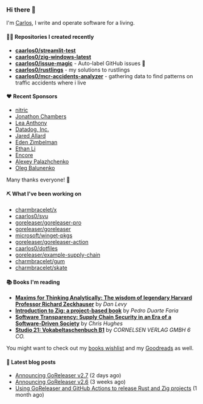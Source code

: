 ### Hi there 👋

I'm [Carlos](https://caarlos0.dev), I write and operate software for a living.

#### 👨‍💻 Repositories I created recently
- **[caarlos0/streamlit-test](https://github.com/caarlos0/streamlit-test)**
- **[caarlos0/zig-windows-latest](https://github.com/caarlos0/zig-windows-latest)**
- **[caarlos0/issue-magic](https://github.com/caarlos0/issue-magic)** - Auto-label GitHub issues 🦀
- **[caarlos0/rustlings](https://github.com/caarlos0/rustlings)** - my solutions to rustlings
- **[caarlos0/mcr-accidents-analyzer](https://github.com/caarlos0/mcr-accidents-analyzer)** - gathering data to find patterns on traffic accidents where i live


#### ❤️ Recent Sponsors
- [nitric](https://github.com/nitrictech)
- [Jonathon Chambers](https://github.com/FFCoder)
- [Lea Anthony](https://github.com/leaanthony)
- [Datadog, Inc.](https://github.com/DataDog)
- [Jared Allard](https://github.com/jaredallard)
- [Eden Zimbelman](https://github.com/zimeg)
- [Ethan Li](https://github.com/ethanjli)
- [Encore](https://github.com/encoredev)
- [Alexey Palazhchenko](https://github.com/AlekSi)
- [Oleg Balunenko](https://github.com/obalunenko)

Many thanks everyone! 🙏

#### ⛏️ What I've been working on

- [charmbracelet/x](https://github.com/charmbracelet/x)
- [caarlos0/svu](https://github.com/caarlos0/svu)
- [goreleaser/goreleaser-pro](https://github.com/goreleaser/goreleaser-pro)
- [goreleaser/goreleaser](https://github.com/goreleaser/goreleaser)
- [microsoft/winget-pkgs](https://github.com/microsoft/winget-pkgs)
- [goreleaser/goreleaser-action](https://github.com/goreleaser/goreleaser-action)
- [caarlos0/dotfiles](https://github.com/caarlos0/dotfiles)
- [goreleaser/example-supply-chain](https://github.com/goreleaser/example-supply-chain)
- [charmbracelet/gum](https://github.com/charmbracelet/gum)
- [charmbracelet/skate](https://github.com/charmbracelet/skate)

#### 📚 Books I'm reading
- **[Maxims for Thinking Analytically: The wisdom of legendary Harvard Professor Richard Zeckhauser](https://www.goodreads.com/book/show/58489701-maxims-for-thinking-analytically)** by _Dan Levy_
- **[Introduction to Zig: a project-based book](https://www.goodreads.com/book/show/220362789-introduction-to-zig)** by _Pedro Duarte Faria_
- **[Software Transparency: Supply Chain Security in an Era of a Software-Driven Society](https://www.goodreads.com/book/show/78919033-software-transparency)** by _Chris Hughes_
- **[Studio 21: Vokabeltaschenbuch B1](https://www.goodreads.com/book/show/51094341-studio-21)** by _CORNELSEN VERLAG GMBH 6 CO._

You might want to check out my
[books wishlist](https://www.amazon.com.br/hz/wishlist/ls/EB8P7VS717SV)
and my [Goodreads](https://www.goodreads.com/user/show/51005066-carlos-becker)
as well.

#### 📄 Latest blog posts
- [Announcing GoReleaser v2.7](https://carlosbecker.com/posts/goreleaser-v2.7/) (2 days ago)
- [Announcing GoReleaser v2.6](https://carlosbecker.com/posts/goreleaser-v2.6/) (3 weeks ago)
- [Using GoReleaser and GitHub Actions to release Rust and Zig projects](https://carlosbecker.com/posts/goreleaser-rust-zig/) (1 month ago)
